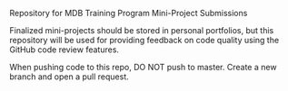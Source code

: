 
Repository for MDB Training Program Mini-Project Submissions

Finalized mini-projects should be stored in personal portfolios, but this repository will be used for providing feedback on code quality using the GitHub code review features. 

When pushing code to this repo, DO NOT push to master. Create a new branch and open a pull request. 

